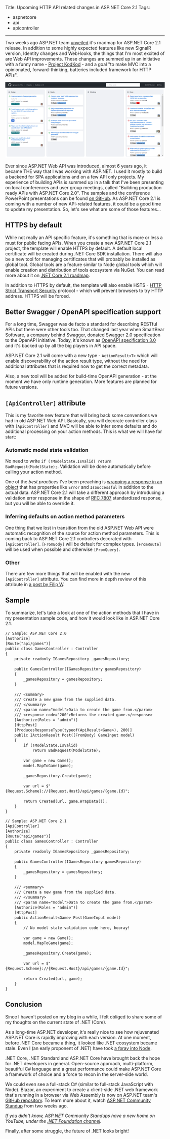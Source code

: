 Title: Upcoming HTTP API related changes in ASP.NET Core 2.1
Tags:
  - aspnetcore
  - api
  - apicontroller
---

Two weeks ago ASP.NET team [unveiled](https://blogs.msdn.microsoft.com/webdev/2018/02/02/asp-net-core-2-1-roadmap/) it's roadmap for ASP.NET Core 2.1 release. In addition to some highly expected features like new SignalR version, Identity changes and WebHooks, the things that I'm most excited of are Web API improvements. These changes are summed up in an initiative with a funny name - [Project KodKod](https://github.com/aspnet/Mvc/projects/5) - and a goal "to make MVC into a opinionated, forward-thinking, batteries included framework for HTTP APIs".

![Project KodKod](/images/2018-02/aspnet-mvc-project-kodkod.png)

Ever since ASP.NET Web API was introduced, almost 6 years ago, it became THE way that I was working with ASP.NET. I used it mostly to build a backend for SPA applications and on a few API only projects. My experience of building APIs is summed up in a talk that I've been presenting on local conferences and user group meetings, called "Building production ready APIs with ASP.NET Core 2.0". The samples and the conference PowerPoint presentations can be found [on GitHub](https://github.com/miroslavpopovic/production-ready-apis-sample). As ASP.NET Core 2.1 is coming with a number of new API-related features, it could be a good time to update my presentation. So, let's see what are some of those features...

## HTTPS by default

While not really an API specific feature, it's something that is more or less a must for public facing APIs. When you create a new ASP.NET Core 2.1 project, the template will enable HTTPS by default. A default local certificate will be created during .NET Core SDK installation. There will also be a new tool for managing certificates that will probably be installed as global tool. Global tools are a feature similar to Node global tools which will enable creation and distribution of tools ecosystem via NuGet. You can read more about it on [.NET Core 2.1 roadmap](https://blogs.msdn.microsoft.com/dotnet/2018/02/02/net-core-2-1-roadmap/).

In addition to HTTPS by default, the template will also enable HSTS - [HTTP Strict Transport Security](https://en.wikipedia.org/wiki/HTTP_Strict_Transport_Security) protocol - which will prevent browsers to try HTTP address. HTTPS will be forced.

## Better Swagger / OpenAPI specification support

For a long time, Swagger was de facto a standard for describing RESTful APIs but there were other tools too. That changed last year when SmartBear Software, a company behind Swagger, [donated](https://swagger.io/blog/announcing-openapi-3-0/) Swagger 2.0 specification to the OpenAPI initiative. Today, it's known as [OpenAPI specification 3.0](https://www.openapis.org/) and it's backed up by all the big players in API space.

ASP.NET Core 2.1 will come with a new type - `ActionResult<T>` which will enable discoverability of the action result type, without the need for additional attributes that is required now to get the correct metadata.

Also, a new tool will be added for build-time OpenAPI generation - at the moment we have only runtime generation. More features are planned for future versions.

## `[ApiController]` attribute

This is my favorite new feature that will bring back some conventions we had in old ASP.NET Web API. Basically, you will decorate controller class with `[ApiController]` and MVC will be able to infer some defaults and do additional processing on your action methods. This is what we will have for start:

### Automatic model state validation

No need to write `if (!ModelState.IsValid) return BadRequest(ModelState);`. Validation will be done automatically before calling your action method.

One of the _best practices_ I've been preaching is [wrapping a response in an object](https://github.com/miroslavpopovic/production-ready-apis-sample/blob/44870228b8c9952ca33ee791d80aacfa4256b762/BoardGamesApi/Models/ApiResult.cs) that has properties like `Error` and `IsSuccessful` in addition to the actual data. ASP.NET Core 2.1 will take a different approach by introducing a validation error response in the shape of [RFC 7807](https://tools.ietf.org/html/rfc7807) standardized response, but you will be able to override it.

### Inferring defaults on action method parameters

One thing that we lost in transition from the old ASP.NET Web API were automatic recognition of the source for action method parameters. This is coming back to ASP.NET Core 2.1 controllers decorated with `[ApiController]`. `[FromBody]` will be default for complex types. `[FromRoute]` will be used when possible and otherwise `[FromQuery]`.

### Other

There are few more things that will be enabled with the new `[ApiController]` attribute. You can find more in depth review of this attribute in [a post by Filip W](https://www.strathweb.com/2018/02/exploring-the-apicontrollerattribute-and-its-features-for-asp-net-core-mvc-2-1/).

## Sample

To summarize, let's take a look at one of the action methods that I have in my presentation sample code, and how it would look like in ASP.NET Core 2.1.

```
// Sample: ASP.NET Core 2.0
[Authorize]
[Route("api/games")]
public class GamesController : Controller
{
    private readonly IGamesRepository _gamesRepository;

    public GamesController(IGamesRepository gamesRepository)
    {
        _gamesRepository = gamesRepository;
    }
    
    /// <summary>
    /// Create a new game from the supplied data.
    /// </summary>
    /// <param name="model">Data to create the game from.</param>
    /// <response code="200">Returns the created game.</response>
    [Authorize(Roles = "admin")]
    [HttpPost]
    [ProducesResponseType(typeof(ApiResult<Game>), 200)]
    public IActionResult Post([FromBody] GameInput model)
    {
        if (!ModelState.IsValid)
            return BadRequest(ModelState);

        var game = new Game();
        model.MapToGame(game);

        _gamesRepository.Create(game);

        var url = $"{Request.Scheme}://{Request.Host}/api/games/{game.Id}";

        return Created(url, game.WrapData());
    }       
}
```

```
// Sample: ASP.NET Core 2.1
[ApiController]
[Authorize]
[Route("api/games")]
public class GamesController : Controller
{
    private readonly IGamesRepository _gamesRepository;

    public GamesController(IGamesRepository gamesRepository)
    {
        _gamesRepository = gamesRepository;
    }
    
    /// <summary>
    /// Create a new game from the supplied data.
    /// </summary>
    /// <param name="model">Data to create the game from.</param>
    [Authorize(Roles = "admin")]
    [HttpPost]
    public ActionResult<Game> Post(GameInput model)
    {
        // No model state validation code here, hooray!

        var game = new Game();
        model.MapToGame(game);

        _gamesRepository.Create(game);

        var url = $"{Request.Scheme}://{Request.Host}/api/games/{game.Id}";

        return Created(url, game);
    }       
}
```

## Conclusion

Since I haven't posted on my blog in a while, I felt obliged to share some of my thoughts on the current state of .NET (Core).

As a long-time ASP.NET developer, it's really nice to see how rejuvenated ASP.NET Core is rapidly improving with each version. At one moment, before .NET Core became a thing, it looked like .NET ecosystem became stale. Even I (an early proponent of .NET) have took [a foray into Node](http://javascriptkicks.com/articles/147418/learning-node-js-and-react-while-building-a-product).

.NET Core, .NET Standard and ASP.NET Core have brought back the hope for .NET developers in general. Open-source approach, multi-platform, beautiful C# language and a great performance could make ASP.NET Core a framework of choice and a force to recon in the server-side world. 

We could even see a full-stack C# (similar to full-stack JavaScript with Node). Blazor, an experiment to create a client-side .NET web framework that's running in a browser via Web Assembly is now on ASP.NET team's [GitHub repository](https://github.com/aspnet/Blazor). To learn more about it, watch [ASP.NET Community Standup](https://www.youtube.com/watch?v=Ta_qXpXQqGQ) from two weeks ago.

_If you didn't know, ASP.NET Community Standups have a new home on YouTube, under the [.NET Foundation channel](https://www.youtube.com/channel/UCiaZbznpWV1o-KLxj8zqR6A/videos)._

Finally, after some struggle, the future of .NET looks bright!
